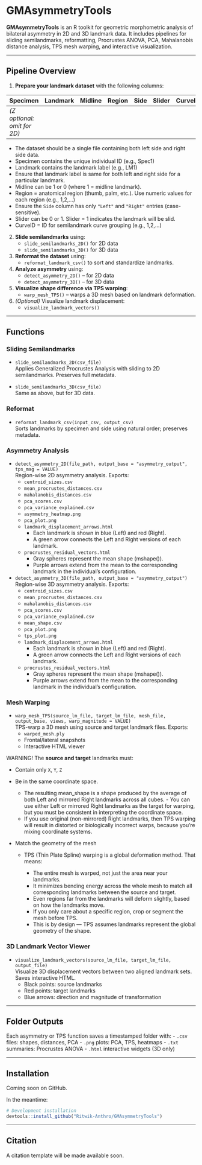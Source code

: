
# GMAsymmetryTools

**GMAsymmetryTools** is an R toolkit for geometric morphometric analysis
of bilateral asymmetry in 2D and 3D landmark data. It includes pipelines
for sliding semilandmarks, reformatting, Procrustes ANOVA, PCA,
Mahalanobis distance analysis, TPS mesh warping, and interactive
visualization.

------------------------------------------------------------------------

## Pipeline Overview

1.  **Prepare your landmark dataset** with the following columns:

| Specimen | Landmark | Midline | Region | Side | Slider | CurveID | X | Y | Z\* |
|----|----|----|----|----|----|----|----|----|----|
| *(Z optional: omit for 2D)* |  |  |  |  |  |  |  |  |  |

- The dataset should be a single file containing both left side and
  right side data.
- Specimen contains the unique individual ID (e.g., Spec1)
- Landmark contains the landmark label (e.g., LM1)
- Ensure that landmark label is same for both left and right side for a
  particular landmark.
- Midline can be 1 or 0 (where 1 = midline landmark).
- Region = anatomical region (thumb, palm, etc.). Use numeric values for
  each region (e.g., 1,2,…)
- Ensure the `Side` column has only `"Left"` and `"Right"` entries
  (case-sensitive).
- Slider can be 0 or 1. Slider = 1 indicates the landmark will be slid.
- CurveID = ID for semilandmark curve grouping (e.g., 1,2,…)

2.  **Slide semilandmarks** using:
    - `slide_semilandmarks_2D()` for 2D data
    - `slide_semilandmarks_3D()` for 3D data
3.  **Reformat the dataset** using:
    - `reformat_landmark_csv()` to sort and standardize landmarks.
4.  **Analyze asymmetry** using:
    - `detect_asymmetry_2D()` – for 2D data
    - `detect_asymmetry_3D()` – for 3D data
5.  **Visualize shape difference via TPS warping**:
    - `warp_mesh_TPS()` – warps a 3D mesh based on landmark deformation.
6.  *(Optional)* Visualize landmark displacement:
    - `visualize_landmark_vectors()`

------------------------------------------------------------------------

## Functions

### Sliding Semilandmarks

- `slide_semilandmarks_2D(csv_file)`  
  Applies Generalized Procrustes Analysis with sliding to 2D
  semilandmarks. Preserves full metadata.

- `slide_semilandmarks_3D(csv_file)`  
  Same as above, but for 3D data.

### Reformat

- `reformat_landmark_csv(input_csv, output_csv)`  
  Sorts landmarks by specimen and side using natural order; preserves
  metadata.

### Asymmetry Analysis

- `detect_asymmetry_2D(file_path, output_base = "asymmetry_output", tps_mag = VALUE)`  
  Region-wise 2D asymmetry analysis. Exports:
  - `centroid_sizes.csv`
  - `mean_procrustes_distances.csv`
  - `mahalanobis_distances.csv`
  - `pca_scores.csv`
  - `pca_variance_explained.csv`
  - `asymmetry_heatmap.png`
  - `pca_plot.png`
  - `landmark_displacement_arrows.html`
    - Each landmark is shown in blue (Left) and red (Right).
    - A green arrow connects the Left and Right versions of each
      landmark.
  - `procrustes_residual_vectors.html`
    - Gray spheres represent the mean shape (mshape()).
    - Purple arrows extend from the mean to the corresponding landmark
      in the individual’s configuration.
- `detect_asymmetry_3D(file_path, output_base = "asymmetry_output")`  
  Region-wise 3D asymmetry analysis. Exports:
  - `centroid_sizes.csv`
  - `mean_procrustes_distances.csv`
  - `mahalanobis_distances.csv`
  - `pca_scores.csv`
  - `pca_variance_explained.csv`
  - `mean_shape.csv`
  - `pca_plot.png`
  - `tps_plot.png`
  - `landmark_displacement_arrows.html`
    - Each landmark is shown in blue (Left) and red (Right).
    - A green arrow connects the Left and Right versions of each
      landmark.
  - `procrustes_residual_vectors.html`
    - Gray spheres represent the mean shape (mshape()).
    - Purple arrows extend from the mean to the corresponding landmark
      in the individual’s configuration.

### Mesh Warping

- `warp_mesh_TPS(source_lm_file, target_lm_file, mesh_file, output_base, views, warp_magnitude = VALUE)`  
  TPS-warp a 3D mesh using source and target landmark files. Exports:
  - `warped_mesh.ply`
  - Frontal/lateral snapshots
  - Interactive HTML viewer

WARNING! The **source and target** landmarks must:

- Contain only `X`, `Y`, `Z`

- Be in the same coordinate space.

  - The resulting mean_shape is a shape produced by the average of both
    Left and mirrored Right landmarks across all cubes. - You can use
    either Left or mirrored Right landmarks as the target for warping,
    but you must be consistent in interpreting the coordinate space.
  - If you use original (non-mirrored) Right landmarks, then TPS warping
    will result in distorted or biologically incorrect warps, because
    you’re mixing coordinate systems.

- Match the geometry of the mesh

  - TPS (Thin Plate Spline) warping is a global deformation method. That
    means:

    - The entire mesh is warped, not just the area near your landmarks.
    - It minimizes bending energy across the whole mesh to match all
      corresponding landmarks between the source and target.
    - Even regions far from the landmarks will deform slightly, based on
      how the landmarks move.
    - If you only care about a specific region, crop or segment the mesh
      before TPS.
    - This is by design — TPS assumes landmarks represent the global
      geometry of the shape.

### 3D Landmark Vector Viewer

- `visualize_landmark_vectors(source_lm_file, target_lm_file, output_file)`  
  Visualize 3D displacement vectors between two aligned landmark sets.
  Saves interactive HTML.
  - Black points: source landmarks
  - Red points: target landmarks
  - Blue arrows: direction and magnitude of transformation

------------------------------------------------------------------------

## Folder Outputs

Each asymmetry or TPS function saves a timestamped folder with: - `.csv`
files: shapes, distances, PCA - `.png` plots: PCA, TPS, heatmaps -
`.txt` summaries: Procrustes ANOVA - `.html` interactive widgets (3D
only)

------------------------------------------------------------------------

## Installation

Coming soon on GitHub.

In the meantime:

``` r
# Development installation
devtools::install_github("Ritwik-Anthro/GMAsymmetryTools")
```

------------------------------------------------------------------------

## Citation

A citation template will be made available soon.

